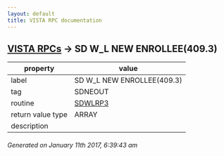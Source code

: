 ```yaml
---
layout: default
title: VISTA RPC documentation
---
```




## [VISTA RPCs](TableOfContent.md) &#8594; SD W_L NEW ENROLLEE(409.3) 

 property | value 
--- | --- 
 label | SD W_L NEW ENROLLEE(409.3)
 tag | SDNEOUT
 routine | [SDWLRP3](http://code.osehra.org/dox/Routine_SDWLRP3_source.html)
 return value type | ARRAY
 description | 




 ###### Generated on January 11th 2017, 6:39:43 am